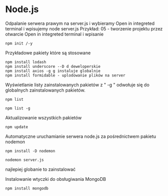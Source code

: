 # Node.js

Odpalanie serwera prawym na server.js i wybieramy Open in integreted terminal i wpisujemy node server.js
Przykład:
05 - tworzenie projektu przez otwarcie Open in integreted terminal i wpisanie 
```
npm init /-y
```
Przykładowe pakiety które są stosowane
```
npm install lodash
npm install underscore --D d deweloperskie
npm install axios -g g instaluje globalnie
npm install formidable - uplodowanie plików na server
```
Wyświetlanie listy zainstalowanych pakietów z " -g " odwołuje się do globalnych zainstalowanych pakietów.
```
npm list

npm list -g
```
Aktualizowanie wszystkich pakietów
```
npm update 
```
Automatyczne uruchamianie serwera node.js za pośrednictwem pakietu nodemon
```
npm install -D nodemon

nodemon server.js
```
najlepiej globanie to zainstalować

Instalowanie wtyczki do obsługiwania MongoDB
```
npm install mongodb
```